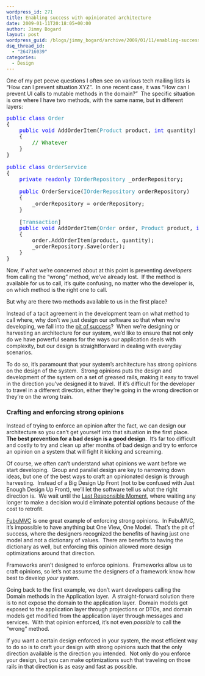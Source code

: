 ```yaml
---
wordpress_id: 271
title: Enabling success with opinionated architecture
date: 2009-01-11T20:18:05+00:00
author: Jimmy Bogard
layout: post
wordpress_guid: /blogs/jimmy_bogard/archive/2009/01/11/enabling-success-with-opinionated-architecture.aspx
dsq_thread_id:
  - "264716039"
categories:
  - Design
---
```

One of my pet peeve questions I often see on various tech mailing lists is “How can I prevent situation XYZ”.&#160; In one recent case, it was “How can I prevent UI calls to mutable methods in the domain?”&#160; The specific situation is one where I have two methods, with the same name, but in different layers:

<pre><span style="color: blue">public class </span><span style="color: #2b91af">Order
</span>{
    <span style="color: blue">public void </span>AddOrderItem(<span style="color: #2b91af">Product </span>product, <span style="color: blue">int </span>quantity)
    {
        <span style="color: green">// Whatever
    </span>}
}

<span style="color: blue">public class </span><span style="color: #2b91af">OrderService
</span>{
    <span style="color: blue">private readonly </span><span style="color: #2b91af">IOrderRepository </span>_orderRepository;

    <span style="color: blue">public </span>OrderService(<span style="color: #2b91af">IOrderRepository </span>orderRepository)
    {
        _orderRepository = orderRepository;
    }

    [<span style="color: #2b91af">Transaction</span>]
    <span style="color: blue">public void </span>AddOrderItem(<span style="color: #2b91af">Order </span>order, <span style="color: #2b91af">Product </span>product, <span style="color: blue">int </span>quantity)
    {
        order.AddOrderItem(product, quantity);
        _orderRepository.Save(order);
    }
}</pre>

[](http://11011.net/software/vspaste)

Now, if what we’re concerned about at this point is preventing _developers_ from calling the “wrong” method, we’ve already lost.&#160; If the method is available for us to call, it’s quite confusing, no matter who the developer is, on which method is the right one to call.

But why are there two methods available to us in the first place?

Instead of a tacit agreement in the development team on what method to call where, why don’t we just design our software so that when we’re developing, we fall into the [pit of success](http://blogs.msdn.com/brada/archive/2003/10/02/50420.aspx)?&#160; When we’re designing or harvesting an architecture for our system, we’d like to ensure that not only do we have powerful seams for the ways our application deals with complexity, but our design is straightforward in dealing with everyday scenarios.

To do so, it’s paramount that your system’s architecture has strong opinions on the design of the system.&#160; Strong opinions puts the design and development of the system on a set of greased rails, making it easy to travel in the direction you’ve designed it to travel.&#160; If it’s difficult for the developer to travel in a different direction, either they’re going in the wrong direction or they’re on the wrong train.

### Crafting and enforcing strong opinions

Instead of trying to enforce an opinion after the fact, we can design our architecture so you can’t get yourself into that situation in the first place.&#160; **The best prevention for a bad design is a good design**.&#160; It’s far too difficult and costly to try and clean up after months of bad design and try to enforce an opinion on a system that will fight it kicking and screaming.

Of course, we often can’t understand what opinions we want before we start developing.&#160; Group and parallel design are key to narrowing down ideas, but one of the best ways to craft an opinionated design is through harvesting.&#160; Instead of a Big Design Up Front (not to be confused with Just Enough Design Up Front), we’ll let the software tell us what the right direction is.&#160; We wait until the [Last Responsible Moment](http://www.codinghorror.com/blog/archives/000705.html), where waiting any longer to make a decision would eliminate potential options because of the cost to retrofit.

[FubuMVC](http://fubumvc.pbwiki.com/) is one great example of enforcing strong opinions.&#160; In FubuMVC, it’s impossible to have anything but One View, One Model.&#160; That’s the pit of success, where the designers recognized the benefits of having just one model and not a dictionary of values.&#160; There are benefits to having the dictionary as well, but enforcing this opinion allowed more design optimizations around that direction.

Frameworks aren’t designed to enforce opinions.&#160; Frameworks allow us to craft opinions, so let’s not assume the designers of a framework know how best to develop _your_ system.

Going back to the first example, we don’t want developers calling the Domain methods in the Application layer.&#160; A straight-forward solution there is to not expose the domain to the application layer.&#160; Domain models get exposed to the application layer through projections or DTOs, and domain models get modified from the application layer through messages and services.&#160; With that opinion enforced, it’s not even _possible_ to call the “wrong” method.

If you want a certain design enforced in your system, the most efficient way to do so is to craft your design with strong opinions such that the only direction available is the direction you intended.&#160; Not only do you enforce your design, but you can make optimizations such that traveling on those rails in that direction is as easy and fast as possible.